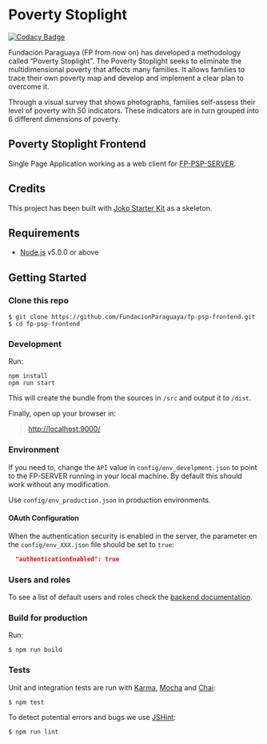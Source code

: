 # Poverty Stoplight

[![Codacy Badge](https://api.codacy.com/project/badge/Grade/6d98feaeaa1b45ddb94223263cb974a6)](https://www.codacy.com/app/FundacionParaguaya/fp-psp-frontend?utm_source=github.com&utm_medium=referral&utm_content=alefq/fp-psp-frontend&utm_campaign=badger)

Fundación Paraguaya (FP from now on) has developed a methodology called “Poverty
Stoplight”. The Poverty Stoplight seeks to eliminate the multidimensional
poverty that affects many families. It allows families to trace their own
poverty map and develop and implement a clear plan to overcome it.

Through a visual survey that shows photographs, families self-assess their level
of poverty with 50 indicators. These indicators are in turn grouped into 6
different dimensions of poverty.

## Poverty Stoplight Frontend

Single Page Application working as a web client for
[FP-PSP-SERVER](https://github.com/FundacionParaguaya/FP-PSP-SERVER).

## Credits

This project has been built with
[Joko Starter Kit](https://github.com/jokoframework/joko_spa_starter_kit) as a
skeleton.

## Requirements

* [Node.js](https://nodejs.org/) v5.0.0 or above

## Getting Started

### Clone this repo

```shell
$ git clone https://github.com/FundacionParaguaya/fp-psp-frontend.git
$ cd fp-psp-frontend
```

### Development

Run:

```shell
npm install
npm run start
```

This will create the bundle from the sources in `/src` and output it to `/dist`.

Finally, open up your browser in:

> [http://localhost:9000/](http://localhost:9000/)

### Environment

If you need to, change the `API` value in `config/env_develpment.json` to point
to the FP-SERVER running in your local machine. By default this should work
without any modification.

Use `config/env_production.json` in production environments.

#### OAuth Configuration

When the authentication security is enabled in the server, the parameter en the
`config/env_XXX.json` file should be set to `true`:

```json
  "authenticationEnabled": true
```

### Users and roles

To see a list of default users and roles check the [backend documentation](https://github.com/FundacionParaguaya/FP-PSP-SERVER/blob/develop/docs/OAUTH.md#default-roles-and-users).

### Build for production

Run:

```shell
$ npm run build
```

### Tests

Unit and integration tests are run with
[Karma](http://karma-runner.github.io/0.12/index.html),
[Mocha](http://mochajs.org/) and [Chai](http://chaijs.com/):

```shell
$ npm test
```

To detect potential errors and bugs we use [JSHint](http://jshint.com/):

```shell
$ npm run lint
```
